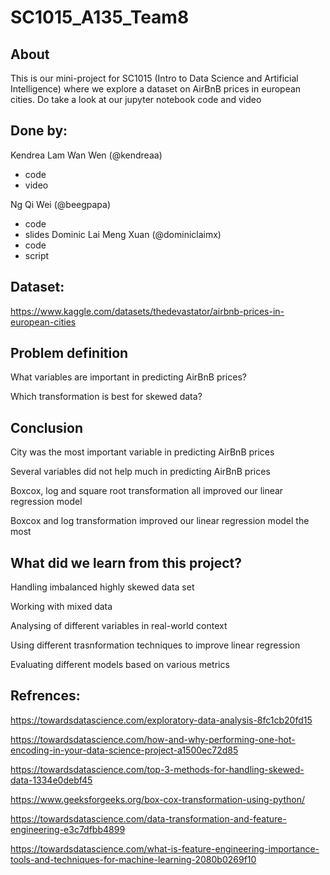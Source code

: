 # SC1015_A135_Team8

## About
This is our mini-project for SC1015 (Intro to Data Science and Artificial Intelligence) where we explore a dataset on AirBnB prices in european cities. Do take a look at our jupyter notebook code and video <ATTACH LINK>

## Done by:

Kendrea Lam Wan Wen (@kendreaa) 
- code
- video

Ng Qi Wei (@beegpapa) 
- code
- slides
Dominic Lai Meng Xuan (@dominiclaimx) 
- code
- script

## Dataset:

https://www.kaggle.com/datasets/thedevastator/airbnb-prices-in-european-cities

## Problem definition
What variables are important in predicting AirBnB prices?

Which transformation is best for skewed data?

## Conclusion 
City was the most important variable in predicting AirBnB prices

Several variables did not help much in predicting AirBnB prices

Boxcox, log and square root transformation all improved our linear regression model

Boxcox and log transformation improved our linear regression model the most

## What did we learn from this project?
Handling imbalanced highly skewed data set

Working with mixed data 

Analysing of different variables in real-world context

Using different trasnformation techniques to improve linear regression

Evaluating different models based on various metrics


## Refrences:

https://towardsdatascience.com/exploratory-data-analysis-8fc1cb20fd15

https://towardsdatascience.com/how-and-why-performing-one-hot-encoding-in-your-data-science-project-a1500ec72d85

https://towardsdatascience.com/top-3-methods-for-handling-skewed-data-1334e0debf45

https://www.geeksforgeeks.org/box-cox-transformation-using-python/

https://towardsdatascience.com/data-transformation-and-feature-engineering-e3c7dfbb4899

https://towardsdatascience.com/what-is-feature-engineering-importance-tools-and-techniques-for-machine-learning-2080b0269f10
